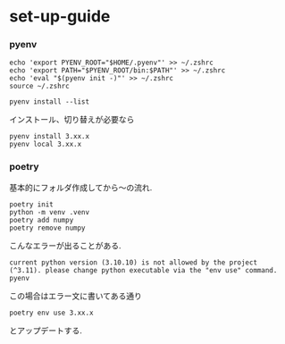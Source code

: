 # set-up-guide

### pyenv
```
echo 'export PYENV_ROOT="$HOME/.pyenv"' >> ~/.zshrc
echo 'export PATH="$PYENV_ROOT/bin:$PATH"' >> ~/.zshrc
echo 'eval "$(pyenv init -)"' >> ~/.zshrc
source ~/.zshrc

pyenv install --list

```

インストール、切り替えが必要なら<br>
```
pyenv install 3.xx.x
pyenv local 3.xx.x
```


### poetry
基本的にフォルダ作成してから〜の流れ.
```
poetry init
python -m venv .venv
poetry add numpy
poetry remove numpy
```

こんなエラーが出ることがある.
```
current python version (3.10.10) is not allowed by the project (^3.11). please change python executable via the "env use" command. pyenv
```
この場合はエラー文に書いてある通り
```
poetry env use 3.xx.x
```
とアップデートする.
